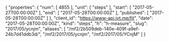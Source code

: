 {
  "properties": {
    "num": [
      4855
    ],
    "unit": [
      "steps"
    ],
    "start": [
      "2017-05-27T00:00:00Z"
    ],
    "end": [
      "2017-05-28T00:00:00Z"
    ],
    "published": [
      "2017-05-28T00:00:00Z"
    ]
  },
  "client_id": "https://www-api.jvt.me/fit",
  "date": "2017-05-28T00:00:00Z",
  "kind": "steps",
  "h": "h-measure",
  "slug": "2017/05/ycnjm",
  "aliases": [
    "/mf2/2b509deb-140e-409f-a9ef-24b7d41ddb3d/",
    "/mf2/2017/05/ycnjm",
    "/mf2/2017/05/YCnjM"
  ]
}

